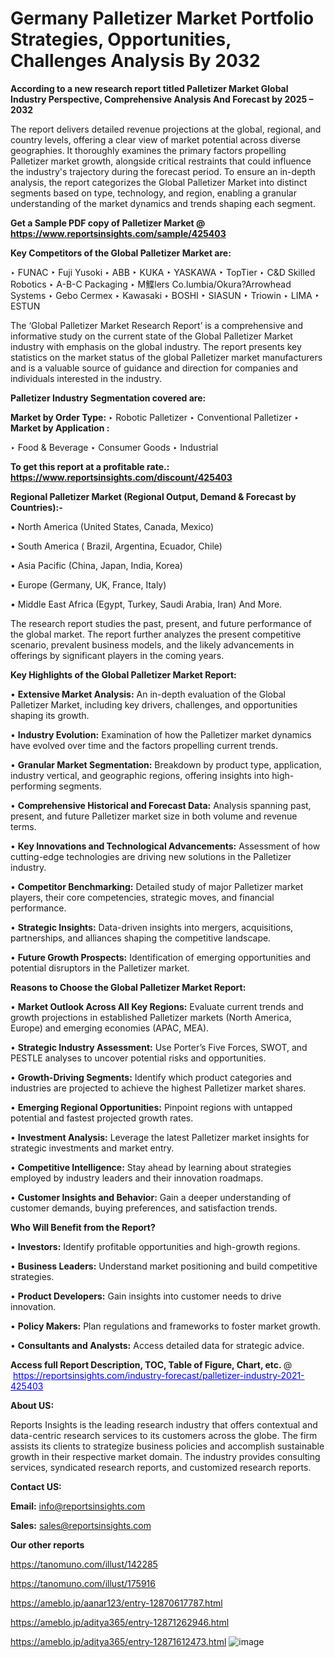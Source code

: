 # Germany Palletizer Market Portfolio Strategies, Opportunities, Challenges Analysis By 2032

<strong>According to a new research report titled Palletizer Market Global Industry Perspective, Comprehensive Analysis And Forecast by 2025 – 2032</strong>

The report delivers detailed revenue projections at the global, regional, and country levels, offering a clear view of market potential across diverse geographies. It thoroughly examines the primary factors propelling Palletizer market growth, alongside critical restraints that could influence the industry's trajectory during the forecast period. To ensure an in-depth analysis, the report categorizes the Global Palletizer Market into distinct segments based on type, technology, and region, enabling a granular understanding of the market dynamics and trends shaping each segment.

<strong>Get a Sample PDF copy of Palletizer Market </strong><strong>@<a href=https://www.reportsinsights.com/sample/425403 style=color:#0000ff;> https://www.reportsinsights.com/sample/425403</a></strong></font>

<strong>Key Competitors of the Global Palletizer Market are:</strong>

‣ FUNAC
‣ Fuji Yusoki
‣ ABB
‣ KUKA
‣ YASKAWA
‣ TopTier
‣ C&D Skilled Robotics
‣ A-B-C Packaging
‣ M鰈lers Co.lumbia/Okura?Arrowhead Systems
‣ Gebo Cermex
‣ Kawasaki
‣ BOSHI
‣ SIASUN
‣ Triowin
‣ LIMA
‣ ESTUN

The ‘Global Palletizer Market Research Report’ is a comprehensive and informative study on the current state of the Global Palletizer Market industry with emphasis on the global industry. The report presents key statistics on the market status of the global Palletizer market manufacturers and is a valuable source of guidance and direction for companies and individuals interested in the industry.

<strong>Palletizer Industry Segmentation covered are:</strong>

<strong>Market by Order Type: </strong>
‣ Robotic Palletizer
‣ Conventional Palletizer
‣ 
<strong>Market by Application :</strong>

‣ Food & Beverage
‣ Consumer Goods
‣ Industrial

<strong>To get this report at a profitable rate.: <a href=https://www.reportsinsights.com/discount/425403 style=color:#0000ff;>https://www.reportsinsights.com/discount/425403</a></strong></font>

<strong>Regional Palletizer Market (Regional Output, Demand &amp; Forecast by Countries):-</strong>

• North America (United States, Canada, Mexico)

• South America ( Brazil, Argentina, Ecuador, Chile)

• Asia Pacific (China, Japan, India, Korea)

• Europe (Germany, UK, France, Italy)

• Middle East Africa (Egypt, Turkey, Saudi Arabia, Iran) And More.

The research report studies the past, present, and future performance of the global market. The report further analyzes the present competitive scenario, prevalent business models, and the likely advancements in offerings by significant players in the coming years.

<strong>Key Highlights of the Global Palletizer Market Report:</strong>

• <strong>Extensive Market Analysis:</strong> An in-depth evaluation of the Global Palletizer Market, including key drivers, challenges, and opportunities shaping its growth.

• <strong>Industry Evolution:</strong> Examination of how the Palletizer market dynamics have evolved over time and the factors propelling current trends.

• <strong>Granular Market Segmentation:</strong> Breakdown by product type, application, industry vertical, and geographic regions, offering insights into high-performing segments.

• <strong>Comprehensive Historical and Forecast Data:</strong> Analysis spanning past, present, and future Palletizer market size in both volume and revenue terms.

• <strong>Key Innovations and Technological Advancements:</strong> Assessment of how cutting-edge technologies are driving new solutions in the Palletizer industry.

• <strong>Competitor Benchmarking:</strong> Detailed study of major Palletizer market players, their core competencies, strategic moves, and financial performance.

• <strong>Strategic Insights:</strong> Data-driven insights into mergers, acquisitions, partnerships, and alliances shaping the competitive landscape.

• <strong>Future Growth Prospects:</strong> Identification of emerging opportunities and potential disruptors in the Palletizer market.

<strong>Reasons to Choose the Global Palletizer Market Report:</strong>

• <strong>Market Outlook Across All Key Regions:</strong> Evaluate current trends and growth projections in established Palletizer markets (North America, Europe) and emerging economies (APAC, MEA).

• <strong>Strategic Industry Assessment:</strong> Use Porter’s Five Forces, SWOT, and PESTLE analyses to uncover potential risks and opportunities.

• <strong>Growth-Driving Segments:</strong> Identify which product categories and industries are projected to achieve the highest Palletizer market shares.

• <strong>Emerging Regional Opportunities:</strong> Pinpoint regions with untapped potential and fastest projected growth rates.

• <strong>Investment Analysis:</strong> Leverage the latest Palletizer market insights for strategic investments and market entry.

• <strong>Competitive Intelligence:</strong> Stay ahead by learning about strategies employed by industry leaders and their innovation roadmaps.

• <strong>Customer Insights and Behavior:</strong> Gain a deeper understanding of customer demands, buying preferences, and satisfaction trends.

<strong>Who Will Benefit from the Report?</strong>

• <strong>Investors:</strong> Identify profitable opportunities and high-growth regions.

• <strong>Business Leaders:</strong> Understand market positioning and build competitive strategies.

• <strong>Product Developers:</strong> Gain insights into customer needs to drive innovation.

• <strong>Policy Makers:</strong> Plan regulations and frameworks to foster market growth.

• <strong>Consultants and Analysts:</strong> Access detailed data for strategic advice.
</ul>
<strong>Access full Report Description, TOC, Table of Figure, Chart, etc. </strong>@  <a href=https://reportsinsights.com/industry-forecast/palletizer-industry-2021-425403 style=color:#0000ff;>https://reportsinsights.com/industry-forecast/palletizer-industry-2021-425403</a></font>

<strong><strong>About US</strong>:</strong>

Reports Insights is the leading research industry that offers contextual and data-centric research services to its customers across the globe. The firm assists its clients to strategize business policies and accomplish sustainable growth in their respective market domain. The industry provides consulting services, syndicated research reports, and customized research reports.

<strong>Contact US:</strong>

<p class=""""><b>Email:</b> <a href=mailto:info@reportsinsights.com>info@reportsinsights.com</a></p>
<p class=""""><b>Sales:</b> <a href=mailto:sales@reportsinsights.com>sales@reportsinsights.com</a></p>

<strong>Our other reports</strong>

<a href=https://tanomuno.com/illust/142285>https://tanomuno.com/illust/142285</a>

<a href=https://tanomuno.com/illust/175916>https://tanomuno.com/illust/175916</a>

<a href=https://ameblo.jp/aanar123/entry-12870617787.html>https://ameblo.jp/aanar123/entry-12870617787.html</a>

<a href=https://ameblo.jp/aditya365/entry-12871262946.html>https://ameblo.jp/aditya365/entry-12871262946.html</a>

<a href=https://ameblo.jp/aditya365/entry-12871612473.html>https://ameblo.jp/aditya365/entry-12871612473.html</a>
![image](https://github.com/user-attachments/assets/1718f022-d475-4d6c-a09d-7b212b26f531)
